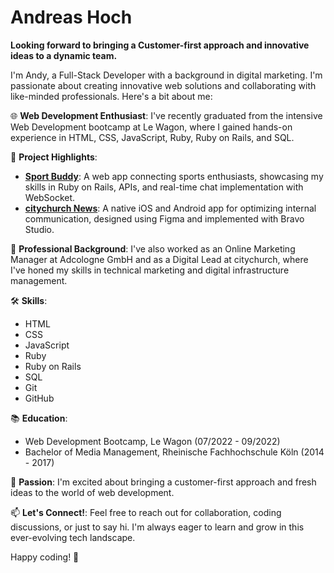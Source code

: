 # Andreas Hoch
**Looking forward to bringing a Customer-first approach and innovative ideas to a dynamic team.**


I'm Andy, a Full-Stack Developer with a background in digital marketing. I'm passionate about creating innovative web solutions and collaborating with like-minded professionals. Here's a bit about me:

🌐 **Web Development Enthusiast**: I've recently graduated from the intensive Web Development bootcamp at Le Wagon, where I gained hands-on experience in HTML, CSS, JavaScript, Ruby, Ruby on Rails, and SQL.

🚀 **Project Highlights**:
- **[Sport Buddy](https://github.com/Andy-Hoch/Sport-Buddy)**: A web app connecting sports enthusiasts, showcasing my skills in Ruby on Rails, APIs, and real-time chat implementation with WebSocket.
- **[citychurch News](https://citychurch.koeln/news-ios)**: A native iOS and Android app for optimizing internal communication, designed using Figma and implemented with Bravo Studio.

💼 **Professional Background**: I've also worked as an Online Marketing Manager at Adcologne GmbH and as a Digital Lead at citychurch, where I've honed my skills in technical marketing and digital infrastructure management.

🛠️ **Skills**:
- HTML
- CSS
- JavaScript
- Ruby
- Ruby on Rails
- SQL
- Git
- GitHub

📚 **Education**:
- Web Development Bootcamp, Le Wagon (07/2022 - 09/2022)
- Bachelor of Media Management, Rheinische Fachhochschule Köln (2014 - 2017)

🌟 **Passion**: I'm excited about bringing a customer-first approach and fresh ideas to the world of web development.

📫 **Let's Connect!**: Feel free to reach out for collaboration, coding discussions, or just to say hi. I'm always eager to learn and grow in this ever-evolving tech landscape.

Happy coding! 🚀
